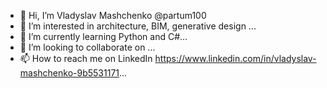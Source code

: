 - 👋 Hi, I’m Vladyslav Mashchenko @partum100
- 👀 I’m interested in architecture, BIM, generative design ...
- 🌱 I’m currently learning Python and C#...
- 💞️ I’m looking to collaborate on ...
- 📫 How to reach me on LinkedIn https://www.linkedin.com/in/vladyslav-mashchenko-9b5531171...

<!---
partum100/partum100 is a ✨ special ✨ repository because its `README.md` (this file) appears on your GitHub profile.
You can click the Preview link to take a look at your changes.
--->
